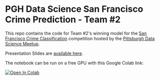 # PGH Data Science San Francisco Crime Prediction - Team #2

This repo contains the code for Team #2's winning model for the [San Francisco Crime Classification](https://www.kaggle.com/c/sf-crime/) competition hosted by the [Pittsburgh Data Science Meetup](https://www.meetup.com/PGH-Data-Science/events/267877749/).

Presentation Slides are [available here](https://docs.google.com/presentation/d/1lt7vzTKR4Bnq4TodxLMQKTZVBK_qIq0SoMY0R82WZdw/edit?usp=sharing).

The notebook can be run on a free GPU with this Google Colab link: 

<a href="https://colab.research.google.com/drive/1Wouknnlb28L9LfzryQzSa2reZNkGi01z">
  <img src="https://colab.research.google.com/assets/colab-badge.svg" alt="Open In Colab"/>
</a>
